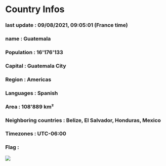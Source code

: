 # Country  Infos
### last update : 09/08/2021, 09:05:01 (France time)

### name : Guatemala
### Population : 16'176'133
### Capital : Guatemala City
### Region : Americas
### Languages : Spanish
### Area : 108'889 km²
### Neighboring countries : Belize, El Salvador, Honduras, Mexico
### Timezones : UTC-06:00

### Flag :
![](https://restcountries.eu/data/gtm.svg)